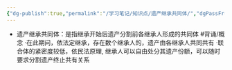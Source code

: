 ```yaml
---
{"dg-publish":true,"permalink":"/学习笔记/知识点/遗产继承共同体/","dgPassFrontmatter":true}
---
```


- 遗产继承共同体：是指继承开始后遗产分割前各继承人形成的共同体 #背诵/概念 
·在此期问，依法定继承，存在数个继承人的，遗产由各继承人共同共有
·联合体的紧密度较低，依民法原理, 继承人可以自由处分其遗产份额，可以随时要求分割遗产终止共有关系